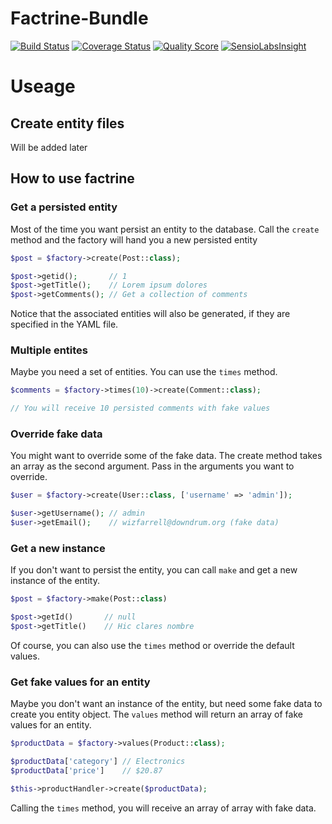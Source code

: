 # Factrine-Bundle
[![Build Status](https://travis-ci.org/bitecodes/factrine-bundle.svg?branch=master)](https://travis-ci.org/bitecodes/factrine-bundle)
[![Coverage Status](https://coveralls.io/repos/bitecodes/factrine-bundle/badge.svg?branch=master&service=github)](https://coveralls.io/github/bitecodes/factrine-bundle?branch=master)
[![Quality Score](https://scrutinizer-ci.com/g/bitecodes/factrine-bundle/badges/quality-score.png?b=master)](https://scrutinizer-ci.com/g/bitecodes/factrine-bundle/?branch=master)
[![SensioLabsInsight](https://insight.sensiolabs.com/projects/215438b0-217c-46a8-a9d5-5705d2267b1d/mini.png)](https://insight.sensiolabs.com/projects/215438b0-217c-46a8-a9d5-5705d2267b1d)

# Useage

## Create entity files

Will be added later

## How to use factrine

### Get a persisted entity

Most of the time you want persist an entity to the database. Call the `create` method and the factory will hand you a new persisted entity

```php
$post = $factory->create(Post::class);

$post->getid();       // 1
$post->getTitle();    // Lorem ipsum dolores
$post->getComments(); // Get a collection of comments
```
Notice that the associated entities will also be generated, if they are specified in the YAML file.

### Multiple entites

Maybe you need a set of entities. You can use the `times` method.

```php
$comments = $factory->times(10)->create(Comment::class);

// You will receive 10 persisted comments with fake values
```

### Override fake data

You might want to override some of the fake data. The create method takes an array as the second argument. Pass in the arguments you want to override.

```php
$user = $factory->create(User::class, ['username' => 'admin']);

$user->getUsername(); // admin
$user->getEmail();    // wizfarrell@downdrum.org (fake data)
```

### Get a new instance

If you don't want to persist the entity, you can call `make` and get a new instance of the entity.

```php
$post = $factory->make(Post::class)

$post->getId()       // null
$post->getTitle()    // Hic clares nombre
```
Of course, you can also use the `times` method or override the default values.

### Get fake values for an entity

Maybe you don't want an instance of the entity, but need some fake data to create you entity object. The `values` method will return an array of fake values for an entity.

```php
$productData = $factory->values(Product::class);

$productData['category'] // Electronics
$productData['price']    // $20.87

$this->productHandler->create($productData);
```

Calling the `times` method, you will receive an array of array with fake data.

